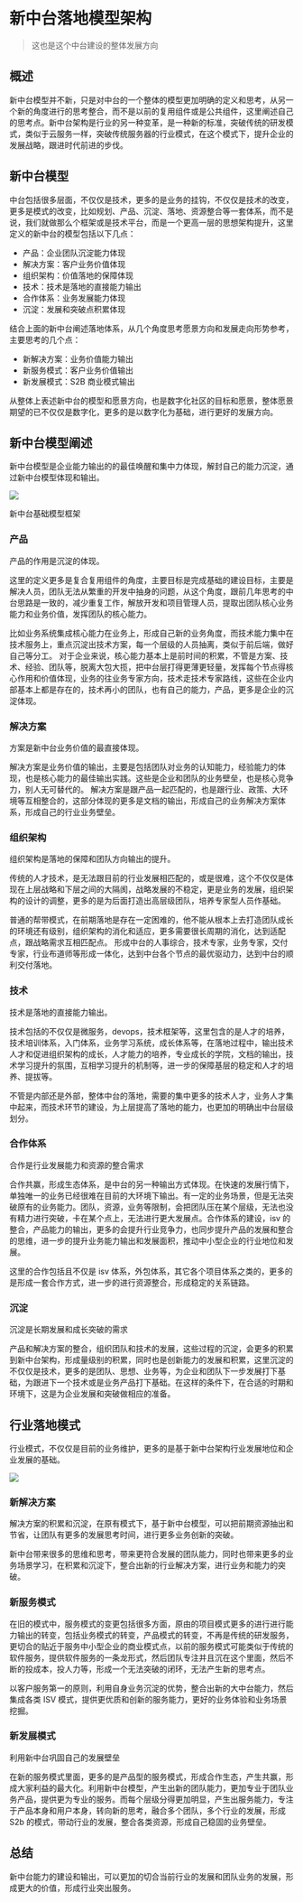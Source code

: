 # 新中台落地模型架构

> 这也是这个中台建设的整体发展方向

## 概述

新中台模型并不新，只是对中台的一个整体的模型更加明确的定义和思考，从另一个新的角度进行的思考整合，而不是以前的复用组件或是公共组件，这里阐述自己的思考点。新中台架构是行业的另一种变革，是一种新的标准，突破传统的研发模式，类似于云服务一样，突破传统服务器的行业模式，在这个模式下，提升企业的发展战略，跟进时代前进的步伐。

## 新中台模型

中台包括很多层面，不仅仅是技术，更多的是业务的挂钩，不仅仅是技术的改变，更多是模式的改变，比如规划、产品、沉淀、落地、资源整合等一套体系，而不是说，我们就做那么个框架或是技术平台，而是一个更高一层的思想架构提升，这里定义的新中台的模型包括以下几点：

- 产品：企业团队沉淀能力体现
- 解决方案：客户业务价值体现
- 组织架构：价值落地的保障体现
- 技术：技术是落地的直接能力输出
- 合作体系：业务发展能力体现
- 沉淀：发展和突破点积累体现

结合上面的新中台阐述落地体系，从几个角度思考愿景方向和发展走向形势参考，主要思考的几个点：

- 新解决方案：业务价值能力输出
- 新服务模式：客户业务价值输出
- 新发展模式：S2B 商业模式输出

从整体上表述新中台的模型和愿景方向，也是数字化社区的目标和愿景，整体愿景期望的已不仅仅是数字化，更多的是以数字化为基础，进行更好的发展方向。

## 新中台模型阐述

新中台模型是企业能力输出的的最佳唤醒和集中力体现，解封自己的能力沉淀，通过新中台模型体现和输出。

<img src="/framework/zhongtai_model.png" style="max-width:720px" />

新中台基础模型框架

### 产品

产品的作用是沉淀的体现。

这里的定义更多是复合复用组件的角度，主要目标是完成基础的建设目标，主要是解决人员，团队无法从繁重的开发中抽身的问题，从这个角度，跟前几年思考的中台思路是一致的，减少重复工作，解放开发和项目管理人员，提取出团队核心业务能力和业务价值，发挥团队的核心能力。

比如业务系统集成核心能力在业务上，形成自己新的业务角度，而技术能力集中在技术服务上，重点沉淀出技术方案，每一个层级的人员抽离，类似于前后端，做好自己等分工。 对于企业来说，核心能力基本上是前时间的积累，不管是方案、技术、经验、团队等，脱离大包大揽，把中台层打得更薄更轻量，发挥每个节点得核心作用和价值体现，业务的往业务专家方向，技术走技术专家路线，这些在企业内部基本上都是存在的，技术再小的团队，也有自己的能力，产品，更多是企业的沉淀体现。

### 解决方案

方案是新中台业务价值的最直接体现。

解决方案是业务价值的输出，主要是包括团队对业务的认知能力，经验能力的体现，也是核心能力的最佳输出实践。这些是企业和团队的业务壁垒，也是核心竞争力，别人无可替代的。 解决方案是跟产品一起匹配的，也是跟行业、政策、大环境等互相整合的，这部分体现的更多是文档的输出，形成自己的业务解决方案体系，形成自己的行业业务壁垒。

### 组织架构

组织架构是落地的保障和团队方向输出的提升。

传统的人才技术，是无法跟目前的行业发展相匹配的，或是很难，这个不仅仅是体现在上层战略和下层之间的大隔阂，战略发展的不稳定，更是业务的发展，组织架构的设计的调整，更多的是为后面打造出高层级团队，培养专家型人员作基础。

普通的帮带模式，在前期落地是存在一定困难的，他不能从根本上去打造团队成长的环境还有级别，组织架构的消化和适应，更多需要很长周期的消化，达到适配点，跟战略需求互相匹配点。 形成中台的人事综合，技术专家，业务专家，交付专家，行业布道师等形成一体化，达到中台各个节点的最优驱动力，达到中台的顺利交付落地。

### 技术

技术是落地的直接能力输出。

技术包括的不仅仅是微服务，devops，技术框架等，这里包含的是人才的培养，技术培训体系，入门体系，业务学习系统，成长体系等，在落地过程中，输出技术人才和促进组织架构的成长，人才能力的培养，专业成长的学院，文档的输出，技术学习提升的氛围，互相学习提升的机制等，进一步的保障基层的稳定和人才的培养、提拔等。

不管是内部还是外部，整体中台的落地，需要的集中更多的技术人才，业务人才集中起来，而技术环节的建设，为上层提高了落地的能力，也更加的明确出中台层级划分。

### 合作体系

合作是行业发展能力和资源的整合需求

合作共赢，形成生态体系，是中台的另一种输出方式体现。在快速的发展行情下，单独唯一的业务已经很难在目前的大环境下输出。有一定的业务场景，但是无法突破原有的业务能力。团队，资源，业务等限制，会把团队压在某个层级，无法也没有精力进行突破，卡在某个点上，无法进行更大发展点。合作体系的建设，isv 的整合，产品能力的输出，更多的会提升行业竞争力，也同步提升产品的发展和整合的思维，进一步的提升业务能力输出和发展面积，推动中小型企业的行业地位和发展。

这里的合作包括且不仅是 isv 体系，外包体系，其它各个项目体系之类的，更多的是形成一套合作方式，进一步的进行资源整合，形成稳定的关系链路。

### 沉淀

沉淀是长期发展和成长突破的需求

产品和解决方案的整合，组织团队和技术的发展，这些过程的沉淀，会更多的积累到新中台架构，形成量级别的积累，同时也是创新能力的发展和积累，这里沉淀的不仅仅是技术，更多的是团队、思想、业务等，为企业和团队下一步发展打下基础，为跟进下一个技术或是业务产品打下基础。在这样的条件下，在合适的时期和环境下，这是为企业发展和突破做相应的准备。

## 行业落地模式

行业模式，不仅仅是目前的业务维护，更多的是基于新中台架构行业发展地位和企业发展的基础。

<img src="/framework/s2b.png" style="max-width:720px" />

### 新解决方案

解决方案的积累和沉淀，在原有模式下，基于新中台模型，可以把前期资源抽出和节省，让团队有更多的发展思考时间，进行更多业务创新的突破。

新中台带来很多的思维和思考，带来更符合发展的团队能力，同时也带来更多的业务场景学习，在积累和沉淀下，整合出新的行业解决方案，进行业务和能力的突破。

### 新服务模式

在旧的模式中，服务模式的变更包括很多方面，原由的项目模式更多的进行进行能力输出的转变，包括业务模式的转变，产品模式的转变，不再是传统的研发服务，更切合的贴近于服务中小型企业的商业模式点，以前的服务模式可能类似于传统的软件服务，提供软件服务的一条龙形式，然后团队专注并且沉在这个里面，然后不断的投成本，投人力等，形成一个无法突破的闭环，无法产生新的思考点。

以客户服务第一的原则，利用自身业务沉淀的优势，整合出新的大中台能力，然后集成各类 ISV 模式，提供更优质和创新的服务能力，更好的业务体验和业务场景挖掘。

### 新发展模式

利用新中台巩固自己的发展壁垒

在新的服务模式里面，更多的是产品型的服务模式，形成合作生态，产生共赢，形成大家利益的最大化。利用新中台模型，产生出新的团队能力，更加专业于团队业务产品，提供更为专业的服务。而每个层级分得更加明显，产生出服务能力，专注于产品本身和用户本身，转向新的思考，融合多个团队，多个行业的发展，形成 S2b 的模式，带动行业的发展，整合各类资源，形成自己稳固的业务壁垒。

## 总结

新中台能力的建设和输出，可以更加的切合当前行业的发展和团队业务的发展，形成更大的价值，形成行业突出服务。
